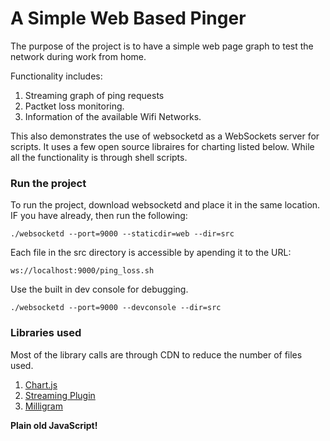 # A Simple Web Based Pinger 
The purpose of the project is to have a simple web page graph to test the network during work from home.

Functionality includes:
1. Streaming graph of ping requests
2. Pactket loss monitoring.
3. Information of the available Wifi Networks.

This also demonstrates the use of websocketd as a WebSockets server for scripts. It uses a few open source libraires for charting listed below. While all the functionality is through shell scripts.

### Run the project
To run the project, download websocketd and place it in the same location. IF you have already, then run the following:
```shell
./websocketd --port=9000 --staticdir=web --dir=src
```
Each file in the src directory is accessible by apending it to the URL:
```
ws://localhost:9000/ping_loss.sh
```
Use the built in dev console for debugging.
```
./websocketd --port=9000 --devconsole --dir=src 
```
### Libraries used
Most of the library calls are through CDN to reduce the number of files used.
1. [Chart.js](https://www.chartjs.org/)
2. [Streaming Plugin](https://nagix.github.io/chartjs-plugin-streaming)
3. [Milligram](https://milligram.io/)

__Plain old JavaScript!__
